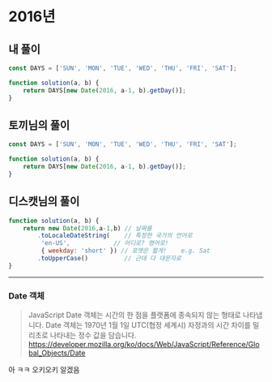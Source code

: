 # 2016년
## 내 풀이

```js
const DAYS = ['SUN', 'MON', 'TUE', 'WED', 'THU', 'FRI', 'SAT'];

function solution(a, b) {
    return DAYS[new Date(2016, a-1, b).getDay()];
}
```
## 토끼님의 풀이
```js
const DAYS = ['SUN', 'MON', 'TUE', 'WED', 'THU', 'FRI', 'SAT'];

function solution(a, b) {
    return DAYS[new Date(2016, a-1, b).getDay()];
}
```
## 디스캣님의 풀이
```js
function solution(a, b) {
    return new Date(2016,a-1,b) // 날짜를
        .toLocaleDateString(    // 특정한 국가의 언어로
         'en-US',            // 어디로? 영어로!
         { weekday: 'short' }) // 포맷은 짧게!    e.g. Sat
        .toUpperCase()          // 근데 다 대문자로
}
```
---
### Date 객체
> JavaScript Date 객체는 시간의 한 점을 플랫폼에 종속되지 않는 형태로 나타냅니다. Date 객체는 1970년 1월 1일 UTC(협정 세계시) 자정과의 시간 차이를 밀리초로 나타내는 정수 값을 담습니다.
> https://developer.mozilla.org/ko/docs/Web/JavaScript/Reference/Global_Objects/Date

아 ㅋㅋ 오키오키 알겠음 
